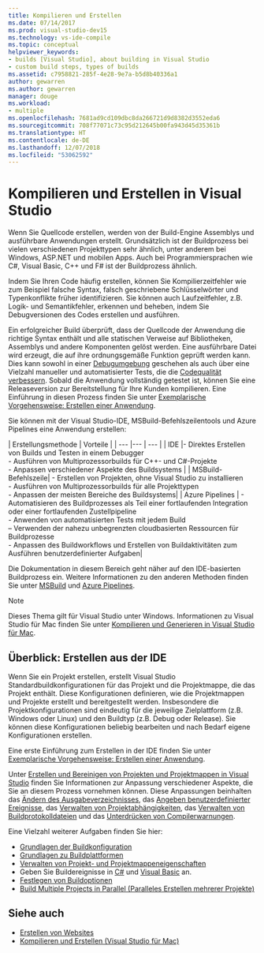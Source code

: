 ```yaml
---
title: Kompilieren und Erstellen
ms.date: 07/14/2017
ms.prod: visual-studio-dev15
ms.technology: vs-ide-compile
ms.topic: conceptual
helpviewer_keywords:
- builds [Visual Studio], about building in Visual Studio
- custom build steps, types of builds
ms.assetid: c7958821-285f-4e28-9e7a-b5d8b40336a1
author: gewarren
ms.author: gewarren
manager: douge
ms.workload:
- multiple
ms.openlocfilehash: 7681ad9cd109dbc8da266721d9d8382d3552eda6
ms.sourcegitcommit: 708f77071c73c95d212645b00fa943d45d35361b
ms.translationtype: HT
ms.contentlocale: de-DE
ms.lasthandoff: 12/07/2018
ms.locfileid: "53062592"
---
```

# <a name="compile-and-build-in-visual-studio"></a>Kompilieren und Erstellen in Visual Studio

Wenn Sie Quellcode erstellen, werden von der Build-Engine Assemblys und ausführbare Anwendungen erstellt. Grundsätzlich ist der Buildprozess bei vielen verschiedenen Projekttypen sehr ähnlich, unter anderem bei Windows, ASP.NET und mobilen Apps. Auch bei Programmiersprachen wie C#, Visual Basic, C++ und F# ist der Buildprozess ähnlich.

Indem Sie Ihren Code häufig erstellen, können Sie Kompilierzeitfehler wie zum Beispiel falsche Syntax, falsch geschriebene Schlüsselwörter und Typenkonflikte früher identifizieren. Sie können auch Laufzeitfehler, z.B. Logik- und Semantikfehler, erkennen und beheben, indem Sie Debugversionen des Codes erstellen und ausführen.

Ein erfolgreicher Build überprüft, dass der Quellcode der Anwendung die richtige Syntax enthält und alle statischen Verweise auf Bibliotheken, Assemblys und andere Komponenten gelöst werden. Eine ausführbare Datei wird erzeugt, die auf ihre ordnungsgemäße Funktion geprüft werden kann. Dies kann sowohl in einer [Debugumgebung](../debugger/index.md) geschehen als auch über eine Vielzahl manueller und automatisierter Tests, die die [Codequalität verbessern](../test/improve-code-quality.md). Sobald die Anwendung vollständig getestet ist, können Sie eine Releaseversion zur Bereitstellung für Ihre Kunden kompilieren. Eine Einführung in diesen Prozess finden Sie unter [Exemplarische Vorgehensweise: Erstellen einer Anwendung](../ide/walkthrough-building-an-application.md).

Sie können mit der Visual Studio-IDE, MSBuild-Befehlszeilentools und Azure Pipelines eine Anwendung erstellen:

| Erstellungsmethode | Vorteile |
| --- |--- | --- |
| IDE |- Direktes Erstellen von Builds und Testen in einem Debugger<br />- Ausführen von Multiprozessorbuilds für C++- und C#-Projekte<br />- Anpassen verschiedener Aspekte des Buildsystems |
| MSBuild-Befehlszeile| - Erstellen von Projekten, ohne Visual Studio zu installieren<br />- Ausführen von Multiprozessorbuilds für alle Projekttypen<br />- Anpassen der meisten Bereiche des Buildsystems|
| Azure Pipelines | - Automatisieren des Buildprozesses als Teil einer fortlaufenden Integration oder einer fortlaufenden Zustellpipeline<br />- Anwenden von automatisierten Tests mit jedem Build<br />– Verwenden der nahezu unbegrenzten cloudbasierten Ressourcen für Buildprozesse<br />- Anpassen des Buildworkflows und Erstellen von Buildaktivitäten zum Ausführen benutzerdefinierter Aufgaben|

Die Dokumentation in diesem Bereich geht näher auf den IDE-basierten Buildprozess ein. Weitere Informationen zu den anderen Methoden finden Sie unter [MSBuild](../msbuild/msbuild.md) und [Azure Pipelines](/azure/devops/pipelines/index?view=vsts).

> [!NOTE]
> Dieses Thema gilt für Visual Studio unter Windows. Informationen zu Visual Studio für Mac finden Sie unter [Kompilieren und Generieren in Visual Studio für Mac](/visualstudio/mac/compiling-and-building).

## <a name="overview-of-building-from-the-ide"></a>Überblick: Erstellen aus der IDE

Wenn Sie ein Projekt erstellen, erstellt Visual Studio Standardbuildkonfigurationen für das Projekt und die Projektmappe, die das Projekt enthält.  Diese Konfigurationen definieren, wie die Projektmappen und Projekte erstellt und bereitgestellt werden. Insbesondere die Projektkonfigurationen sind eindeutig für die jeweilige Zielplattform (z.B. Windows oder Linux) und den Buildtyp (z.B. Debug oder Release). Sie können diese Konfigurationen beliebig bearbeiten und nach Bedarf eigene Konfigurationen erstellen.

Eine erste Einführung zum Erstellen in der IDE finden Sie unter [Exemplarische Vorgehensweise: Erstellen einer Anwendung](walkthrough-building-an-application.md).

Unter [Erstellen und Bereinigen von Projekten und Projektmappen in Visual Studio](building-and-cleaning-projects-and-solutions-in-visual-studio.md) finden Sie Informationen zur Anpassung verschiedener Aspekte, die Sie an diesem Prozess vornehmen können. Diese Anpassungen beinhalten das [Ändern des Ausgabeverzeichnisses](how-to-change-the-build-output-directory.md), das [Angeben benutzerdefinierter Ereignisse](specifying-custom-build-events-in-visual-studio.md), das [Verwalten von Projektabhängigkeiten](how-to-create-and-remove-project-dependencies.md), das [Verwalten von Buildprotokolldateien](how-to-view-save-and-configure-build-log-files.md) und das [Unterdrücken von Compilerwarnungen](how-to-suppress-compiler-warnings.md).

Eine Vielzahl weiterer Aufgaben finden Sie hier:
- [Grundlagen der Buildkonfiguration](understanding-build-configurations.md)
- [Grundlagen zu Buildplattformen](understanding-build-platforms.md)
- [Verwalten von Projekt- und Projektmappeneigenschaften](managing-project-and-solution-properties.md)
- Geben Sie Buildereignisse in [C#](how-to-specify-build-events-csharp.md) und [Visual Basic](how-to-specify-build-events-visual-basic.md) an.
- [Festlegen von Buildoptionen](reference/options-dialog-box-projects-and-solutions-build-and-run.md)
- [Build Multiple Projects in Parallel (Paralleles Erstellen mehrerer Projekte)](../msbuild/building-multiple-projects-in-parallel-with-msbuild.md)

## <a name="see-also"></a>Siehe auch

- [Erstellen von Websites](https://msdn.microsoft.com/Library/a9cbb88c-8fff-4c67-848b-98fbfd823193)
- [Kompilieren und Erstellen (Visual Studio für Mac)](/visualstudio/mac/compiling-and-building)